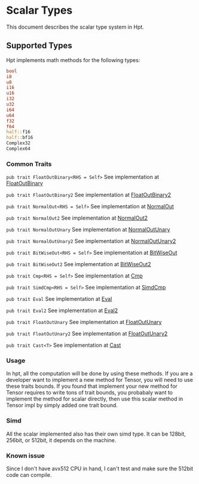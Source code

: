 # Scalar Types

This document describes the scalar type system in Hpt.

## Supported Types

Hpt implements math methods for the following types:

```rust
bool
i8
u8
i16
u16
i32
u32
i64
u64
f32
f64
half::f16
half::bf16
Complex32
Complex64
```

### Common Traits
`pub trait FloatOutBinary<RHS = Self>` See implementation at [FloatOutBinary](https://github.com/Jianqoq/Hpt/blob/d9a51874b3447d562b7c9d043b50eb05259b78c4/hpt-types/src/type_promote.rs#L49)

`pub trait FloatOutBinary2` See implementation at [FloatOutBinary2](https://github.com/Jianqoq/Hpt/blob/d9a51874b3447d562b7c9d043b50eb05259b78c4/hpt-types/src/type_promote.rs#L65)

`pub trait NormalOut<RHS = Self>` See implementation at [NormalOut](https://github.com/Jianqoq/Hpt/blob/d9a51874b3447d562b7c9d043b50eb05259b78c4/hpt-types/src/type_promote.rs#L78)

`pub trait NormalOut2` See implementation at [NormalOut2](https://github.com/Jianqoq/Hpt/blob/d9a51874b3447d562b7c9d043b50eb05259b78c4/hpt-types/src/type_promote.rs#L103)

`pub trait NormalOutUnary` See implementation at [NormalOutUnary](https://github.com/Jianqoq/Hpt/blob/d9a51874b3447d562b7c9d043b50eb05259b78c4/hpt-types/src/type_promote.rs#L141)

`pub trait NormalOutUnary2` See implementation at [NormalOutUnary2](https://github.com/Jianqoq/Hpt/blob/d9a51874b3447d562b7c9d043b50eb05259b78c4/hpt-types/src/type_promote.rs#L176)

`pub trait BitWiseOut<RHS = Self>` See implementation at [BitWiseOut](https://github.com/Jianqoq/Hpt/blob/d9a51874b3447d562b7c9d043b50eb05259b78c4/hpt-types/src/type_promote.rs#L213)

`pub trait BitWiseOut2` See implementation at [BitWiseOut2](https://github.com/Jianqoq/Hpt/blob/d9a51874b3447d562b7c9d043b50eb05259b78c4/hpt-types/src/type_promote.rs#L231)

`pub trait Cmp<RHS = Self>` See implementation at [Cmp](https://github.com/Jianqoq/Hpt/blob/d9a51874b3447d562b7c9d043b50eb05259b78c4/hpt-types/src/type_promote.rs#L251)

`pub trait SimdCmp<RHS = Self>` See implementation at [SimdCmp](https://github.com/Jianqoq/Hpt/blob/d9a51874b3447d562b7c9d043b50eb05259b78c4/hpt-types/src/type_promote.rs#L270)

`pub trait Eval` See implementation at [Eval](https://github.com/Jianqoq/Hpt/blob/d9a51874b3447d562b7c9d043b50eb05259b78c4/hpt-types/src/type_promote.rs#L320)

`pub trait Eval2` See implementation at [Eval2](https://github.com/Jianqoq/Hpt/blob/d9a51874b3447d562b7c9d043b50eb05259b78c4/hpt-types/src/type_promote.rs#L332)

`pub trait FloatOutUnary` See implementation at [FloatOutUnary](https://github.com/Jianqoq/Hpt/blob/d9a51874b3447d562b7c9d043b50eb05259b78c4/hpt-types/src/type_promote.rs#L348)

`pub trait FloatOutUnary2` See implementation at [FloatOutUnary2](https://github.com/Jianqoq/Hpt/blob/d9a51874b3447d562b7c9d043b50eb05259b78c4/hpt-types/src/type_promote.rs#L463)

`pub trait Cast<T>` See implementation at [Cast](https://github.com/Jianqoq/Hpt/blob/d9a51874b3447d562b7c9d043b50eb05259b78c4/hpt-types/src/cast.rs#L6)

### Usage

In hpt, all the computation will be done by using these methods. If you are a developer want to implement a new method for Tensor, you will need to use these traits bounds. If you found that implement your new method for Tensor requires to write tons of trait bounds, you probabaly want to implement the method for scalar directly, then use this scalar method in Tensor impl by simply added one trait bound.

### Simd

All the scalar implemented also has their own simd type. It can be 128bit, 256bit, or 512bit, it depends on the machine.

### Known issue

Since I don't have avx512 CPU in hand, I can't test and make sure the 512bit code can compile.
